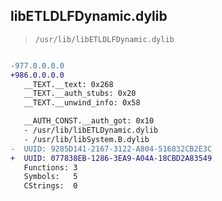 ## libETLDLFDynamic.dylib

> `/usr/lib/libETLDLFDynamic.dylib`

```diff

-977.0.0.0.0
+986.0.0.0.0
   __TEXT.__text: 0x268
   __TEXT.__auth_stubs: 0x20
   __TEXT.__unwind_info: 0x58

   __AUTH_CONST.__auth_got: 0x10
   - /usr/lib/libETLDynamic.dylib
   - /usr/lib/libSystem.B.dylib
-  UUID: 9285D141-2167-3122-A804-516832CB2E3C
+  UUID: 077838EB-1286-3EA9-A04A-18CBD2A83549
   Functions: 3
   Symbols:   5
   CStrings:  0

```
